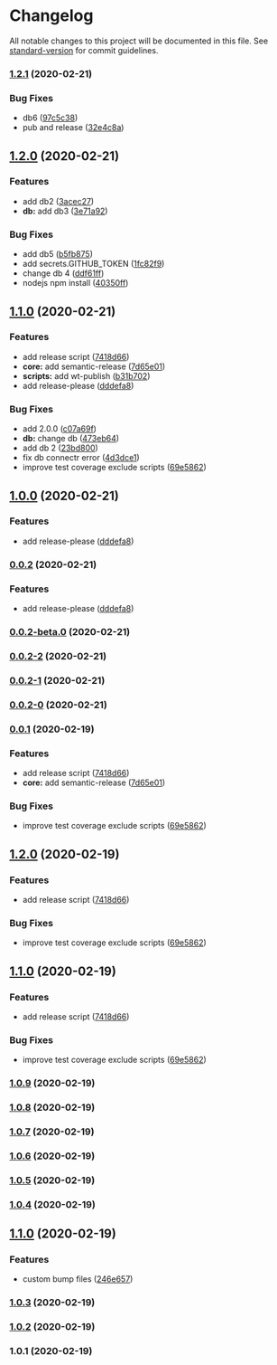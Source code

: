 # Changelog

All notable changes to this project will be documented in this file. See [standard-version](https://github.com/conventional-changelog/standard-version) for commit guidelines.

### [1.2.1](https://www.github.com/why520crazy/test-sample/compare/v1.2.0...v1.2.1) (2020-02-21)


### Bug Fixes

* db6 ([97c5c38](https://www.github.com/why520crazy/test-sample/commit/97c5c38df6c2103a960ebda58564a05955fe5ea6))
* pub and release ([32e4c8a](https://www.github.com/why520crazy/test-sample/commit/32e4c8ae2b293385526bf131b6e2d5c357e5a4c6))

## [1.2.0](https://github.com/why520crazy/test-sample/compare/v1.1.0...v1.2.0) (2020-02-21)


### Features

* add db2 ([3acec27](https://github.com/why520crazy/test-sample/commit/3acec2709172ba50c4f3286b28d5e3318dd0e012))
* **db:** add db3 ([3e71a92](https://github.com/why520crazy/test-sample/commit/3e71a9250bf1e5cee7237dafda03ec365bebe82e))


### Bug Fixes

* add db5 ([b5fb875](https://github.com/why520crazy/test-sample/commit/b5fb8752775129b8a10d379195d6082920d66ebc))
* add secrets.GITHUB_TOKEN ([1fc82f9](https://github.com/why520crazy/test-sample/commit/1fc82f9d5de7372d57984bb01a5ab31e737bcc15))
* change db 4 ([ddf61ff](https://github.com/why520crazy/test-sample/commit/ddf61ff8c0eb9ac075367faca9a2740725d56dd6))
* nodejs npm install ([40350ff](https://github.com/why520crazy/test-sample/commit/40350ff2ad36e27739749260f9833fd8155b6760))

## [1.1.0](https://www.github.com/why520crazy/test-sample/compare/v1.0.8...v1.1.0) (2020-02-21)


### Features

* add release script ([7418d66](https://www.github.com/why520crazy/test-sample/commit/7418d662a843c053c3d699781a5184fe1d914bb7))
* **core:** add semantic-release ([7d65e01](https://www.github.com/why520crazy/test-sample/commit/7d65e010fe1165a6ad7e5a99b59545b8bf483241))
* **scripts:** add wt-publish ([b31b702](https://www.github.com/why520crazy/test-sample/commit/b31b7027f9e7f4def7d154289ad8c3ac68087a72))
* add release-please ([dddefa8](https://www.github.com/why520crazy/test-sample/commit/dddefa84bef54af79c887c9ea3f69a386cda943d))


### Bug Fixes

* add 2.0.0 ([c07a69f](https://www.github.com/why520crazy/test-sample/commit/c07a69f04dc6f09aa0e72d7f6631911f58393e68))
* **db:** change db ([473eb64](https://www.github.com/why520crazy/test-sample/commit/473eb64acf4b884b1b6214bdc423e14560e18b36))
* add db 2 ([23bd800](https://www.github.com/why520crazy/test-sample/commit/23bd80068a728c08fb40782aa6e9c8547c6584e1))
* fix db connectr error ([4d3dce1](https://www.github.com/why520crazy/test-sample/commit/4d3dce17385adf6a36e44f1147451113f9e7f04b))
* improve test coverage exclude scripts ([69e5862](https://www.github.com/why520crazy/test-sample/commit/69e5862be269a0c0433586dd40c5fe6cd5573e3e))

## [1.0.0](https://github.com/why520crazy/test-sample/compare/v0.0.2-beta.0...v1.0.0) (2020-02-21)


### Features

* add release-please ([dddefa8](https://github.com/why520crazy/test-sample/commit/dddefa84bef54af79c887c9ea3f69a386cda943d))

### [0.0.2](https://github.com/why520crazy/test-sample/compare/v0.0.2-beta.0...v0.0.2) (2020-02-21)


### Features

* add release-please ([dddefa8](https://github.com/why520crazy/test-sample/commit/dddefa84bef54af79c887c9ea3f69a386cda943d))

### [0.0.2-beta.0](https://github.com/why520crazy/test-sample/compare/v0.1.2-3...v0.0.2-beta.0) (2020-02-21)

### [0.0.2-2](https://github.com/why520crazy/test-sample/compare/v0.0.2-1...v0.0.2-2) (2020-02-21)

### [0.0.2-1](https://github.com/why520crazy/test-sample/compare/v0.0.2-0...v0.0.2-1) (2020-02-21)

### [0.0.2-0](https://github.com/why520crazy/test-sample/compare/v0.0.2...v0.0.2-0) (2020-02-21)

### [0.0.1](https://github.com/why520crazy/test-sample/compare/v1.0.8...v0.0.1) (2020-02-19)


### Features

* add release script ([7418d66](https://github.com/why520crazy/test-sample/commit/7418d662a843c053c3d699781a5184fe1d914bb7))
* **core:** add semantic-release ([7d65e01](https://github.com/why520crazy/test-sample/commit/7d65e010fe1165a6ad7e5a99b59545b8bf483241))


### Bug Fixes

* improve test coverage exclude scripts ([69e5862](https://github.com/why520crazy/test-sample/commit/69e5862be269a0c0433586dd40c5fe6cd5573e3e))

## [1.2.0](https://github.com/why520crazy/test-sample/compare/v1.0.8...v1.2.0) (2020-02-19)


### Features

* add release script ([7418d66](https://github.com/why520crazy/test-sample/commit/7418d662a843c053c3d699781a5184fe1d914bb7))


### Bug Fixes

* improve test coverage exclude scripts ([69e5862](https://github.com/why520crazy/test-sample/commit/69e5862be269a0c0433586dd40c5fe6cd5573e3e))

## [1.1.0](https://github.com/why520crazy/test-sample/compare/v1.0.8...v1.1.0) (2020-02-19)


### Features

* add release script ([7418d66](https://github.com/why520crazy/test-sample/commit/7418d662a843c053c3d699781a5184fe1d914bb7))


### Bug Fixes

* improve test coverage exclude scripts ([69e5862](https://github.com/why520crazy/test-sample/commit/69e5862be269a0c0433586dd40c5fe6cd5573e3e))

### [1.0.9](https://github.com/why520crazy/test-sample/compare/v1.0.8...v1.0.9) (2020-02-19)

### [1.0.8](https://github.com/why520crazy/test-sample/compare/v1.0.7...v1.0.8) (2020-02-19)

### [1.0.7](https://github.com/why520crazy/test-sample/compare/v1.0.6...v1.0.7) (2020-02-19)

### [1.0.6](https://github.com/why520crazy/test-sample/compare/v1.0.5...v1.0.6) (2020-02-19)

### [1.0.5](https://github.com/why520crazy/test-sample/compare/v1.0.4...v1.0.5) (2020-02-19)

### [1.0.4](https://github.com/why520crazy/test-sample/compare/v1.1.0...v1.0.4) (2020-02-19)

## [1.1.0](https://github.com/why520crazy/test-sample/compare/v1.0.3...v1.1.0) (2020-02-19)


### Features

* custom bump files ([246e657](https://github.com/why520crazy/test-sample/commit/246e6574988a0fb8480105c73e52efdf64834c6e))

### [1.0.3](https://github.com/why520crazy/test-sample/compare/v1.0.2...v1.0.3) (2020-02-19)

### [1.0.2](https://github.com/why520crazy/test-sample/compare/v1.0.1...v1.0.2) (2020-02-19)

### 1.0.1 (2020-02-19)
